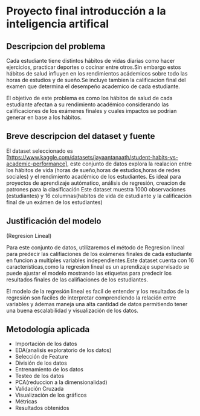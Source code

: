 # Proyecto final introducción a la inteligencia artifical

## Descripcion del problema

Cada estudiante tiene distintos hábitos de vidas diarias como hacer ejercicios, practicar deportes o cocinar entre otros.Sin embargo estos hábitos de salud influyen en los rendimientos acádemicos sobre todo las horas de estudios y de sueño.Se incluye tambien la calificacion final del examen que determina el desempeño academico de cada estudiante.

El objetivo de este problema es como los hábitos de salud de cada estudiante afectan a su rendimiento académico considerando las calificaciones de los exámenes finales y cuales impactos se podrian generar en base a los hábitos.

## Breve descripcion del dataset y fuente

El dataset seleccionado es [https://www.kaggle.com/datasets/jayaantanaath/student-habits-vs-academic-performance], este conjunto de datos explora la realacion entre los hábitos de vida (horas de sueño,horas de estudios,horas de redes sociales) y el rendimiento académico de los estudiantes.
Es ideal para proyectos de aprendizaje autómatico, análisis de regresión, creacion de patrones para la clasificación
Este dataset muestra 1000 observaciones (estudiantes) y 16 columnas(habitos de vida de estudiante y la calificación final de un exámen de los estudiantes)

## Justificación del modelo

(Regresion Lineal)

Para este conjunto de datos, utilizaremos el método de Regresion lineal para predecir las califiaciones de los exámenes finales de cada estudiante en funcion a multiples variables independientes.Este dataset cuenta con 16 características,como la regresion lineal es un aprendizaje supervisado se puede ajustar el modelo mostrando las etiquetas para predecir los resultados finales de las califiaciones de los estudiantes.

El modelo de la regresión lineal es facil de entender y los resultados de la regresión son faciles de interpretar comprendiendo la relación entre variables y ádemas maneja una alta cantidad de datos permitiendo tener una buena escalabilidad y visualización de los datos.

## Metodología aplicada

- Importación de los datos
- EDA(analisis exploratorio de los datos)
- Selección de Feature
- División de los datos
- Entrenamiento de los datos
- Testeo de los datos
- PCA(reduccion a la dimensionalidad)
- Validación Cruzada
- Visualización de los gráficos
- Métricas
- Resultados obtenidos
